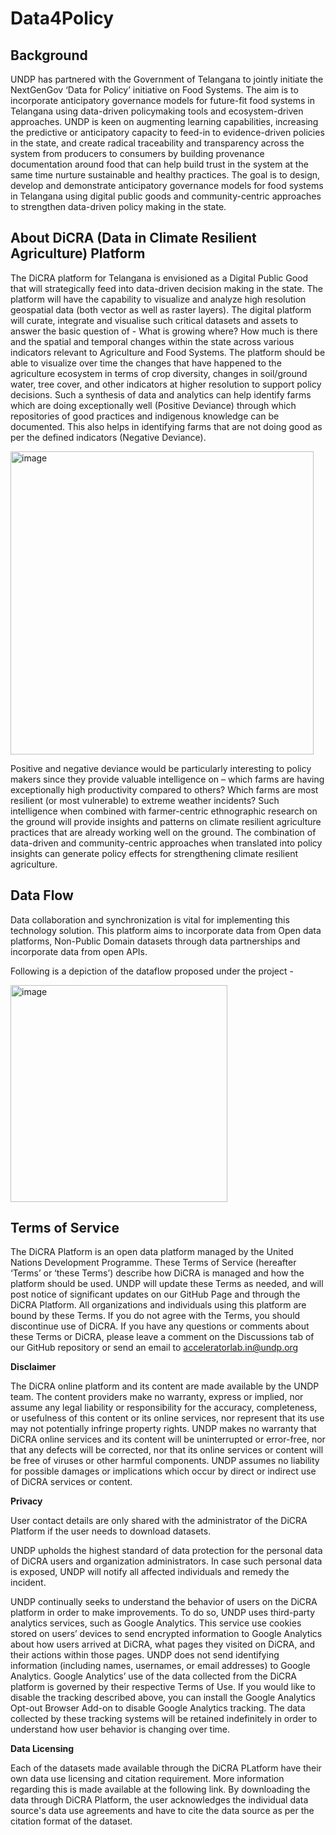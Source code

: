 # Data4Policy 

## Background 

UNDP has partnered with the Government of Telangana to jointly initiate the NextGenGov ‘Data for Policy’ initiative on Food Systems. The aim is to incorporate anticipatory governance models for future-fit food systems in Telangana using data-driven policymaking tools and ecosystem-driven approaches. UNDP is keen on augmenting learning capabilities, increasing the predictive or anticipatory capacity to feed-in to evidence-driven policies in the state, and create radical traceability and transparency across the system from producers to consumers by building provenance documentation around food that can help build trust in the system at the same time nurture sustainable and healthy practices. The goal is to design, develop and demonstrate anticipatory governance models for food systems in Telangana using digital public goods and community-centric approaches to strengthen data-driven policy making in the state. 

## About DiCRA (Data in Climate Resilient Agriculture) Platform
The DiCRA platform for Telangana is envisioned as a Digital Public Good that will strategically feed into data-driven decision making in the state. The platform will have the capability to visualize and analyze high resolution geospatial data (both vector as well as raster layers). The digital platform will curate, integrate and visualise such critical datasets and assets to answer the basic question of - What is growing where? How much is there and the spatial and temporal changes within the state across various indicators relevant to Agriculture and Food Systems. The platform should be able to visualize over time the changes that have happened to the agriculture ecosystem in terms of crop diversity, changes in soil/ground water, tree cover, and other indicators at higher resolution to support policy decisions. Such a synthesis of data and analytics can help identify farms which are doing exceptionally well (Positive Deviance) through which repositories of good practices and indigenous knowledge can be documented. This also helps in identifying farms that are not doing good as per the defined indicators (Negative Deviance). 

<img width="485" alt="image" src="https://user-images.githubusercontent.com/42402451/138163824-a7be022f-bd48-415c-b282-fb985aee847e.png">

Positive and negative deviance would be particularly interesting to policy makers since they provide valuable intelligence on – which farms are having exceptionally high productivity compared to others? Which farms are most resilient (or most vulnerable) to extreme weather incidents? Such intelligence when combined with farmer-centric ethnographic research on the ground will provide insights and patterns on climate resilient agriculture practices that are already working well on the ground. The combination of data-driven and community-centric approaches when translated into policy insights can generate policy effects for strengthening climate resilient agriculture.    

## Data Flow

Data collaboration and synchronization is vital for implementing this technology solution. This platform aims to incorporate data from Open data platforms, Non-Public Domain datasets through data partnerships and incorporate data from open APIs. 

Following is a depiction of the dataflow proposed under the project -

<img width="347" alt="image" src="https://user-images.githubusercontent.com/42402451/138163914-85322590-f0ea-44f4-88e6-4452f49d7057.png">

## Terms of Service

The DiCRA Platform is an open data platform managed by the United Nations Development Programme. These Terms of Service (hereafter ‘Terms’ or ‘these Terms’) describe how DiCRA is managed and how the platform should be used. UNDP will update these Terms as needed, and will post notice of significant updates on our GitHub Page and through the DiCRA Platform. All organizations and individuals using this platform are bound by these Terms. If you do not agree with the Terms, you should discontinue use of DiCRA. If you have any questions or comments about these Terms or DiCRA, please leave a comment on the Discussions tab of our GitHub repository or send an email to acceleratorlab.in@undp.org

**Disclaimer**

The DiCRA online platform and its content are made available by the UNDP team. The content providers make no warranty, express or implied, nor assume any legal liability or responsibility for the accuracy, completeness, or usefulness of this content or its online services, nor represent that its use may not potentially infringe property rights. UNDP makes no warranty that DiCRA online services and its content will be uninterrupted or error-free, nor that any defects will be corrected, nor that its online services or content will be free of viruses or other harmful components. UNDP assumes no liability for possible damages or implications which occur by direct or indirect use of DiCRA services or content.

**Privacy**

User contact details are only shared with the administrator of the DiCRA Platform if the user needs to download datasets.

UNDP upholds the highest standard of data protection for the personal data of DiCRA users and organization administrators. In case such personal data is exposed, UNDP will notify all affected individuals and remedy the incident.

UNDP continually seeks to understand the behavior of users on the DiCRA platform in order to make improvements. To do so, UNDP uses third-party analytics services, such as Google Analytics. This service use cookies stored on users’ devices to send encrypted information to Google Analytics about how users arrived at DiCRA, what pages they visited on DiCRA, and their actions within those pages. UNDP does not send identifying information (including names, usernames, or email addresses) to Google Analytics. Google Analytics’ use of the data collected from the DiCRA platform is governed by their respective Terms of Use. If you would like to disable the tracking described above, you can install the Google Analytics Opt-out Browser Add-on to disable Google Analytics tracking. The data collected by these tracking systems will be retained indefinitely in order to understand how user behavior is changing over time.

**Data Licensing**

Each of the datasets made available through the DiCRA PLatform have their own data use licensing and citation requirement. More information regarding this is made available at the following link. By downloading the data through DiCRA Platform, the user acknowledges the individual data source's data use agreements and have to cite the data source as per the citation format of the dataset.






